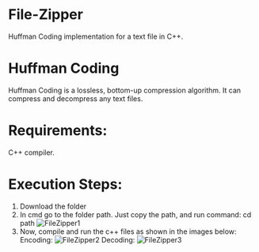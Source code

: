 # File-Zipper
Huffman Coding implementation for a text file in C++.
# Huffman Coding 
Huffman Coding is a lossless, bottom-up compression algorithm. It can compress and decompress any text files.
# Requirements:
C++ compiler.
# Execution Steps:
1. Download the folder
2. In cmd go to the folder path. 
   Just copy the path, and run command: cd path
![FileZipper1](https://user-images.githubusercontent.com/102159323/180949754-d2421db9-d18e-4075-aad1-fd0e5f2ccc1f.png)
3. Now, compile and run the c++ files as shown in the images below:
Encoding:
![FileZipper2](https://user-images.githubusercontent.com/102159323/180949825-7798f61d-57ea-4993-9ee1-853ba7a2b8c6.png)
Decoding:
![FileZipper3](https://user-images.githubusercontent.com/102159323/180949875-81b8ff01-f344-4fef-bfdc-0f2cc9083e1e.png)
